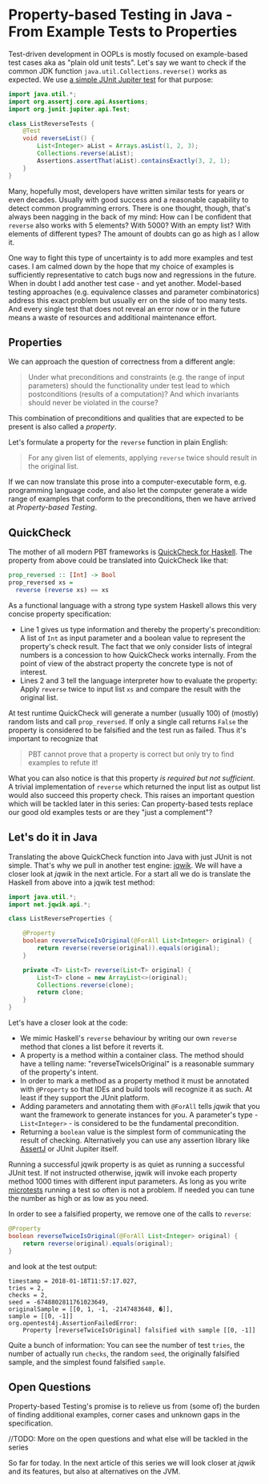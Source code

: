 # Property-based Testing in Java - From Example Tests to Properties

Test-driven development in OOPLs is mostly focused on example-based test cases aka as "plain old unit tests".
Let's say we want to check if the common JDK function `java.util.Collections.reverse()` works as expected.
We use [a simple JUnit Jupiter test](http://junit.org/junit5/docs/current/user-guide/) for that purpose:

```java
import java.util.*;
import org.assertj.core.api.Assertions;
import org.junit.jupiter.api.Test;

class ListReverseTests {
    @Test
    void reverseList() {
        List<Integer> aList = Arrays.asList(1, 2, 3);
        Collections.reverse(aList);
        Assertions.assertThat(aList).containsExactly(3, 2, 1);
    }
}
```   

Many, hopefully most, developers have written similar tests for years or even decades. 
Usually with good success and a reasonable capability to detect common programming errors.
There is one thought, though, that's always been nagging in the back of my mind:
How can I be confident that `reverse` also works with 5 elements? With 5000? With an empty list?
With elements of different types? The amount of doubts can go as high as I allow it.

One way to fight this type of uncertainty is to add more examples and test cases. 
I am calmed down by the hope that my choice of examples is sufficiently representative to
catch bugs now and regressions in the future. When in doubt I add another test case - and yet another.
Model-based testing approaches (e.g. equivalence classes and parameter combinatorics)
address this exact problem but usually err on the side of too many tests. 
And every single test that does not reveal an error now or in the future means a waste of resources
and additional maintenance effort.

## Properties

We can approach the question of correctness from a different angle: 
> Under what preconditions and constraints (e.g. the range of input parameters)
> should the functionality under test lead to which postconditions (results of a computation)?
> And which invariants should never be violated in the course?

This combination of preconditions and qualities that are expected to be present 
is also called a _property_.

Let's formulate a property for the `reverse` function in plain English:
> For any given list of elements, applying `reverse` twice should result in the original list.
   
If we can now translate this prose into a computer-executable form, e.g. programming language code,
and also let the computer generate a wide range of examples that conform to the preconditions,
then we have arrived at _Property-based Testing_.

## QuickCheck

The mother of all modern PBT frameworks is 
[QuickCheck for Haskell](https://hackage.haskell.org/package/QuickCheck).
The property from above could be translated into QuickCheck like that:

```haskell
prop_reversed :: [Int] -> Bool 
prop_reversed xs =             
  reverse (reverse xs) == xs 
```

As a functional language with a strong type system Haskell allows this very concise property specification:
- Line 1 gives us type information and thereby the property's precondition: 
  A list of `Int` as input parameter and a boolean value to represent the property's check result.
  The fact that we only consider lists of integral numbers is a concession to how QuickCheck works internally.
  From the point of view of the abstract property the concrete type is not of interest.
- Lines 2 and 3 tell the language interpreter how to evaluate the property: Apply `reverse` twice to
  input list `xs` and compare the result with the original list.

At test runtime QuickCheck will generate a number (usually 100) of (mostly) random lists
and call `prop_reversed`. If only a single call returns `False` the property is considered to be
falsified and the test run as failed. Thus it's important to recognize that

> PBT cannot prove that a property is correct but only try to find examples to refute it!

What you can also notice is that this property _is required but not sufficient_.
A trivial implementation of `reverse` which returned the input list as output list would
also succeed this property check. This raises an important question which will be
tackled later in this series: Can property-based tests replace our good old examples tests
or are they "just a complement"?

## Let's do it in Java

Translating the above QuickCheck function into Java with just JUnit is not simple.
That's why we pull in another test engine: [jqwik](http://jqwik.net). 
We will have a closer look at _jqwik_ in the next article. 
For a start all we do is translate the Haskell from above into a jqwik test method:

```java
import java.util.*;
import net.jqwik.api.*;

class ListReverseProperties {

	@Property
	boolean reverseTwiceIsOriginal(@ForAll List<Integer> original) {
		return reverse(reverse(original)).equals(original);
	}

	private <T> List<T> reverse(List<T> original) {
		List<T> clone = new ArrayList<>(original);
		Collections.reverse(clone);
		return clone;
	}
}
```

Let's have a closer look at the code:
- We mimic Haskell's `reverse` behaviour by writing our own `reverse` method
  that clones a list before it reverts it.
- A property is a method within a container class. 
  The method should have a telling name: "reverseTwiceIsOriginal" is a reasonable summary
  of the property's intent.
- In order to mark a method as a property method it must be annotated with `@Property`
  so that IDEs and build tools will recognize it as such. At least if they support the JUnit platform.
- Adding parameters and annotating them with `@ForAll` tells _jqwik_ that you
  want the framework to generate instances for you. A parameter's type - `List<Integer>` -
  is considered to be the fundamental precondition.
- Returning a `boolean` value is the simplest form of communicating the result of checking.
  Alternatively you can use any assertion library like 
  [AssertJ](https://joel-costigliola.github.io/assertj/) or JUnit Jupiter itself. 

Running a successful jqwik property is as quiet as running a successful JUnit test.
If not instructed otherwise, jqwik will invoke each property method 1000 times with different
input parameters. As long as you write [microtests](https://www.industriallogic.com/blog/history-microtests/)
running a test so often is not a problem. If needed you can tune the number as high or as low as you need.

In order to see a falsified property, we remove one of the calls to `reverse`:
```java
@Property
boolean reverseTwiceIsOriginal(@ForAll List<Integer> original) {
    return reverse(original).equals(original);
}
```
and look at the test output:   

```
timestamp = 2018-01-18T11:57:17.027, 
tries = 2, 
checks = 2, 
seed = -6748802811761023649, 
originalSample = [[0, 1, -1, -2147483648, �]], 
sample = [[0, -1]]
org.opentest4j.AssertionFailedError: 
    Property [reverseTwiceIsOriginal] falsified with sample [[0, -1]]
```

Quite a bunch of information: You can see the number of test `tries`, 
the number of actually run `checks`, the random `seed`, the originally falsified sample,
and the simplest found falsified `sample`.

## Open Questions

Property-based Testing's promise is to relieve us from (some of) the burden of finding
additional examples, corner cases and unknown gaps in the specification. 

//TODO: More on the open questions and what else will be tackled in the series 

So far for today. In the next article of this series we will look closer at _jqwik_ and its features, but also
at alternatives on the JVM. 
